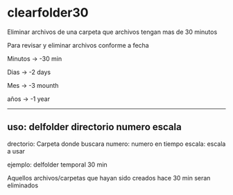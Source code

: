 # clearfolder30
Eliminar archivos de una carpeta que archivos tengan mas de 30 minutos 

 Para revisar y eliminar archivos conforme a fecha


 Minutos -> -30 min

 Dias -> -2 days

 Mes -> -3 mounth

 años -> -1 year

----------
 uso: delfolder directorio numero escala
----------

drectorio: Carpeta donde buscara
numero: numero en tiempo
escala: escala a usar

ejemplo: delfolder temporal 30 min

Aquellos archivos/carpetas que hayan sido creados hace 30 min seran eliminados
